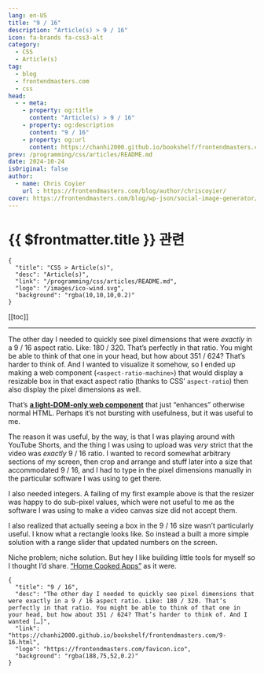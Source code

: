 ```yaml
---
lang: en-US
title: "9 / 16"
description: "Article(s) > 9 / 16"
icon: fa-brands fa-css3-alt
category:
  - CSS
  - Article(s)
tag:
  - blog
  - frontendmasters.com
  - css
head:
  - - meta:
    - property: og:title
      content: "Article(s) > 9 / 16"
    - property: og:description
      content: "9 / 16"
    - property: og:url
      content: https://chanhi2000.github.io/bookshelf/frontendmasters.com/9-16.html
prev: /programming/css/articles/README.md
date: 2024-10-24
isOriginal: false
author:
  - name: Chris Coyier
    url : https://frontendmasters.com/blog/author/chriscoyier/
cover: https://frontendmasters.com/blog/wp-json/social-image-generator/v1/image/4259
---
```


# {{ $frontmatter.title }} 관련

```component VPCard
{
  "title": "CSS > Article(s)",
  "desc": "Article(s)",
  "link": "/programming/css/articles/README.md",
  "logo": "/images/ico-wind.svg",
  "background": "rgba(10,10,10,0.2)"
}
```

[[toc]]

---

<SiteInfo
  name="9 / 16"
  desc="The other day I needed to quickly see pixel dimensions that were exactly in a 9 / 16 aspect ratio. Like: 180 / 320. That’s perfectly in that ratio. You might be able to think of that one in your head, but how about 351 / 624? That’s harder to think of. And I wanted […]"
  url="https://frontendmasters.com/blog/9-16/"
  logo="https://frontendmasters.com/favicon.ico"
  preview="https://frontendmasters.com/blog/wp-json/social-image-generator/v1/image/4259"/>

The other day I needed to quickly see pixel dimensions that were *exactly* in a 9 / 16 aspect ratio. Like: 180 / 320. That’s perfectly in that ratio. You might be able to think of that one in your head, but how about 351 / 624? That’s harder to think of. And I wanted to visualize it somehow, so I ended up making a web component (`<aspect-ratio-machine>`) that would display a resizable box in that exact aspect ratio (thanks to CSS’ `aspect-ratio`) then also display the pixel dimensions as well.

<CodePen
  user="chriscoyier"
  slug-hash="GRzOZXq"
  title="Aspect Ratio Machine"
  :default-tab="['css','result']"
  :theme="$isDarkmode ? 'dark': 'light'"/>

That’s [**a light-DOM-only web component**](/frontendmasters.com/light-dom-only.md) that just “enhances” otherwise normal HTML. Perhaps it’s not bursting with usefulness, but it was useful to me.

The reason it was useful, by the way, is that I was playing around with YouTube Shorts, and the thing I was using to upload was *very* strict that the video was *exactly* 9 / 16 ratio. I wanted to record somewhat arbitrary sections of my screen, then crop and arrange and stuff later into a size that accommodated 9 / 16, and I had to type in the pixel dimensions manually in the particular software I was using to get there.

I also needed integers. A failing of my first example above is that the resizer was happy to do sub-pixel values, which were not useful to me as the software I was using to make a video canvas size did not accept them.

I also realized that actually seeing a box in the 9 / 16 size wasn’t particularly useful. I know what a rectangle looks like. So instead a built a more simple solution with a range slider that updated numbers on the screen.

<CodePen
  user="chriscoyier"
  slug-hash="vYbWKBK"
  title="Even Fractions"
  :default-tab="['css','result']"
  :theme="$isDarkmode ? 'dark': 'light'"/>

Niche problem; niche solution. But hey I like building little tools for myself so I thought I’d share. [<VPIcon icon="fas fa-globe"/>“Home Cooked Apps”](https://shoptalkshow.com/609/) as it were.

<!-- TODO: add ARTICLE CARD -->
```component VPCard
{
  "title": "9 / 16",
  "desc": "The other day I needed to quickly see pixel dimensions that were exactly in a 9 / 16 aspect ratio. Like: 180 / 320. That’s perfectly in that ratio. You might be able to think of that one in your head, but how about 351 / 624? That’s harder to think of. And I wanted […]",
  "link": "https://chanhi2000.github.io/bookshelf/frontendmasters.com/9-16.html",
  "logo": "https://frontendmasters.com/favicon.ico",
  "background": "rgba(188,75,52,0.2)"
}
```
